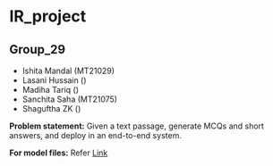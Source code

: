 # IR_project

## Group_29

+ Ishita Mandal (MT21029)
+ Lasani Hussain ()
+ Madiha Tariq ()
+ Sanchita Saha (MT21075)
+ Shaguftha ZK ()

**Problem statement:** Given a text passage, generate MCQs and short answers, and deploy in an end-to-end system.

**For model files:** Refer [Link](https://drive.google.com/drive/folders/1-kLtMFs_7k_N-sMhNvegECL9vEkv24XV?usp=sharing)
